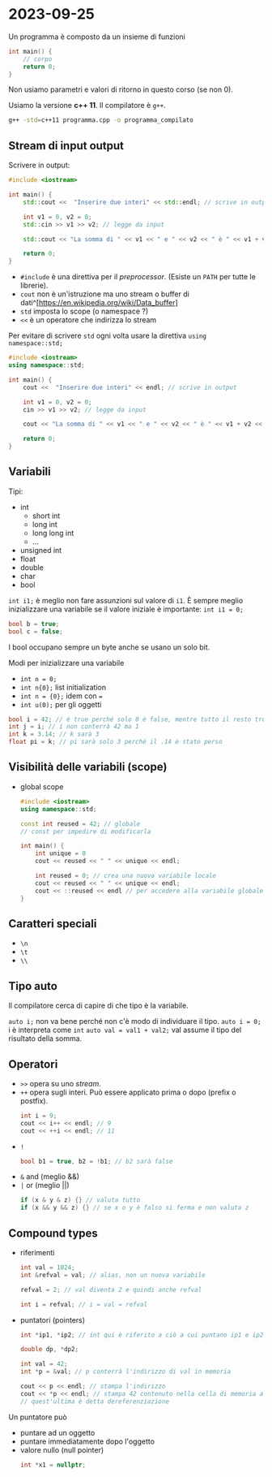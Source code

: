# 2023-09-25

Un programma è composto da un insieme di funzioni

```c++
int main() {
    // corpo
    return 0;
}
```

Non usiamo parametri e valori di ritorno in questo corso (se non 0).

Usiamo la versione **c++ 11**. Il compilatore è `g++`.

```bash
g++ -std=c++11 programma.cpp -o programma_compilato
```

## Stream di input output

Scrivere in output:

```c++
#include <iostream>

int main() {
    std::cout <<  "Inserire due interi" << std::endl; // scrive in output

    int v1 = 0, v2 = 0;
    std::cin >> v1 >> v2; // legge da input

    std::cout << "La somma di " << v1 << " e " << v2 << " è " << v1 + v2 << std:endl;

    return 0;
}
```

- `#include` è una direttiva per il *preprocessor*.
    (Esiste un `PATH` per tutte le librerie).
- `cout` non è un'istruzione ma uno stream o buffer di dati^[https://en.wikipedia.org/wiki/Data_buffer]
- `std` imposta lo scope (o namespace ?)
- `<<` è un operatore che indirizza lo stream

Per evitare di scrivere `std` ogni volta usare la direttiva `using namespace::std;`

```c++
#include <iostream>
using namespace::std;

int main() {
    cout <<  "Inserire due interi" << endl; // scrive in output

    int v1 = 0, v2 = 0;
    cin >> v1 >> v2; // legge da input

    cout << "La somma di " << v1 << " e " << v2 << " è " << v1 + v2 << endl;

    return 0;
}
```

## Variabili

Tipi:

- int
    - short int
    - long int
    - long long int
    - ...
- unsigned int
- float
- double
- char
- bool

`int i1;` è meglio non fare assunzioni sul valore di `i1`. È sempre meglio inizializzare una variabile se il valore iniziale è importante: `int i1 = 0;`

```c++
bool b = true;
bool c = false;
```

I bool occupano sempre un byte anche se usano un solo bit.

Modi per inizializzare una variabile
- `int n = 0;`
- `int n{0};` list initialization
- `int n = {0};` idem con `=`
- `int u(0);` per gli oggetti

```c++
bool i = 42; // è true perché solo 0 è false, mentre tutto il resto true
int j = i; // i non conterrà 42 ma 1
int k = 3.14; // k sarà 3
float pi = k; // pi sarà solo 3 perché il .14 è stato perso
```

## Visibilità delle variabili (scope)

- global scope
    ```c++
    #include <iostream>
    using namespace::std;

    const int reused = 42; // globale
    // const per impedire di modificarla

    int main() {
        int unique = 0
        cout << reused << " " << unique << endl;

        int reused = 0; // crea una nuova variabile locale
        cout << reused << " " << unique << endl;
        cout << ::reused << endl // per accedere alla variabile globale
    }
    ```

## Caratteri speciali

- `\n` 
- `\t`
- `\\`

## Tipo auto

Il compilatore cerca di capire di che tipo è la variabile.

`auto i;` non va bene perché non c'è modo di individuare il tipo.
`auto i = 0;` i è interpreta come `int`
`auto val = val1 + val2;` val assume il tipo del risultato della somma.

## Operatori

- `>>` opera su uno *stream*.
- `++` opera sugli interi. Può essere applicato prima o dopo (prefix o postfix).
    ```cpp
    int i = 9;
    cout << i++ << endl; // 9
    cout << ++i << endl; // 11
    ```
- `!`
    ```cpp
    bool b1 = true, b2 = !b1; // b2 sarà false
    ```
- `&` and (meglio &&)
- `|` or (meglio ||)
    ```cpp
    if (x & y & z) {} // valuta tutto
    if (x && y && z) {} // se x o y è falso si ferma e non valuta z
    ```

## Compound types

- riferimenti
    ```cpp
    int val = 1024;
    int &refval = val; // alias, non un nuova variabile

    refval = 2; // val diventa 2 e quindi anche refval

    int i = refval; // i = val = refval
    ```
- puntatori (pointers)
    ```cpp
    int *ip1, *ip2; // int qui è riferito a ciò a cui puntano ip1 e ip2

    double dp, *dp2;

    int val = 42;
    int *p = &val; // p conterrà l'indirizzo di val in memoria

    cout << p << endl; // stampa l'indirizzo
    cout << *p << endl; // stampa 42 contenuto nella cella di memoria a cui punta *p
    // quest'ultima è detta dereferenziazione
    ```

Un puntatore può
- puntare ad un oggetto
- puntare immediatamente dopo l'oggetto
- valore nullo (null pointer)
    ```cpp
    int *x1 = nullptr;
    ```
